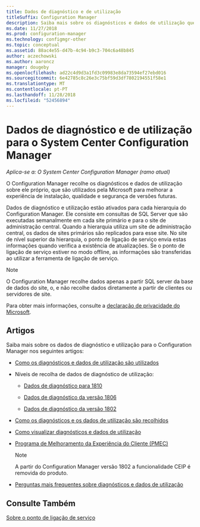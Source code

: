 ```yaml
---
title: Dados de diagnóstico e de utilização
titleSuffix: Configuration Manager
description: Saiba mais sobre os diagnósticos e dados de utilização que o System Center Configuration Manager, recolhe sobre si próprio.
ms.date: 11/27/2018
ms.prod: configuration-manager
ms.technology: configmgr-other
ms.topic: conceptual
ms.assetid: 88ac4e55-d47b-4c94-b9c3-704c6a48b845
author: aczechowski
ms.author: aaroncz
manager: dougeby
ms.openlocfilehash: ad22c4d9d3a1fd3c09983e8da73594ef27ebd016
ms.sourcegitcommit: 6e42785c8c26e3c75bf59d3df7802194551f58e1
ms.translationtype: MT
ms.contentlocale: pt-PT
ms.lasthandoff: 11/28/2018
ms.locfileid: "52456894"
---
```

# <a name="diagnostics-and-usage-data-for-system-center-configuration-manager"></a>Dados de diagnóstico e de utilização para o System Center Configuration Manager

*Aplica-se a: O System Center Configuration Manager (ramo atual)*

O Configuration Manager recolhe os diagnósticos e dados de utilização sobre ele próprio, que são utilizados pela Microsoft para melhorar a experiência de instalação, qualidade e segurança de versões futuras.  

 Dados de diagnóstico e utilização estão ativados para cada hierarquia do Configuration Manager. Ele consiste em consultas de SQL Server que são executadas semanalmente em cada site primário e para o site de administração central. Quando a hierarquia utiliza um site de administração central, os dados de sites primários são replicados para esse site. No site de nível superior da hierarquia, o ponto de ligação de serviço envia estas informações quando verifica a existência de atualizações. Se o ponto de ligação de serviço estiver no modo offline, as informações são transferidas ao utilizar a ferramenta de ligação de serviço.  

> [!NOTE]  
>  O Configuration Manager recolhe dados apenas a partir SQL server da base de dados do site, o, e não recolhe dados diretamente a partir de clientes ou servidores de site.  

 Para obter mais informações, consulte a [declaração de privacidade do Microsoft](https://go.microsoft.com/fwlink/?LinkID=626527).  

## <a name="articles"></a>Artigos
 Saiba mais sobre os dados de diagnóstico e utilização para o Configuration Manager nos seguintes artigos:  

-   [Como os diagnósticos e dados de utilização são utilizados](/sccm/core/plan-design/diagnostics/how-diagnostics-and-usage-data-is-used)  

-   Níveis de recolha de dados de diagnóstico de utilização:
    - [Dados de diagnóstico para 1810](/sccm/core/plan-design/diagnostics/levels-of-diagnostic-usage-data-collection-1810)  

    - [Dados de diagnóstico da versão 1806](/sccm/core/plan-design/diagnostics/levels-of-diagnostic-usage-data-collection-1806)  

    - [Dados de diagnóstico da versão 1802](/sccm/core/plan-design/diagnostics/levels-of-diagnostic-usage-data-collection-1802)  
    
-   [Como os diagnósticos e os dados de utilização são recolhidos](/sccm/core/plan-design/diagnostics/how-diagnostics-and-usage-data-is-collected)  

-   [Como visualizar diagnósticos e dados de utilização](/sccm/core/plan-design/diagnostics/view-diagnostics-and-usage-data)  

-   [Programa de Melhoramento da Experiência do Cliente (PMEC)](/sccm/core/plan-design/diagnostics/customer-experience-improvement-program-ceip)  

     > [!Note]  
     > A partir do Configuration Manager versão 1802 a funcionalidade CEIP é removida do produto.  


-   [Perguntas mais frequentes sobre diagnósticos e dados de utilização](/sccm/core/understand/frequently-asked-questions-about-diagnostics-and-usage-data)  



## <a name="see-also"></a>Consulte Também  
 [Sobre o ponto de ligação de serviço](/sccm/core/servers/deploy/configure/about-the-service-connection-point)
